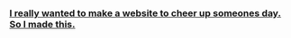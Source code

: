 ### [I really wanted to make a website to cheer up someones day. So I made this.](https://airbridge.ac.nz)
